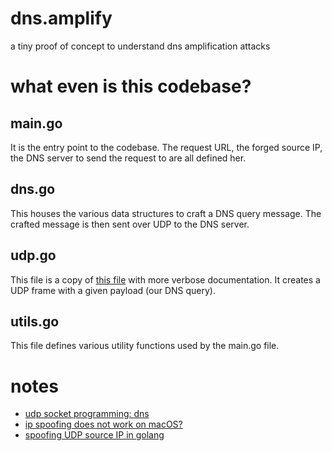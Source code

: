 # dns.amplify
a tiny proof of concept to understand dns amplification attacks

# what even is this codebase?

## main.go

It is the entry point to the codebase.
The request URL, the forged source IP, the DNS server to send the request to are
all defined her.

## dns.go

This houses the various data structures to craft a DNS query message.
The crafted message is then sent over UDP to the DNS server.

## udp.go

This file is a copy of [this file](https://github.com/dimalinux/spoofsourceip/blob/e1554cd99d5fd7b5d3ba199fba4a3acc5308d5db/udpspoof/udp.go) with more verbose documentation.
It creates a UDP frame with a given payload (our DNS query).

## utils.go

This file defines various utility functions used by the main.go file.

# notes
- [udp socket programming: dns](https://w3.cs.jmu.edu/kirkpams/OpenCSF/Books/csf/html/UDPSockets.html)
- [ip spoofing does not work on macOS?](https://dev.to/conner/ip-spoofing-theory-and-implementation-ep6)
- [spoofing UDP source IP in golang](https://github.com/dimalinux/spoofsourceip)
